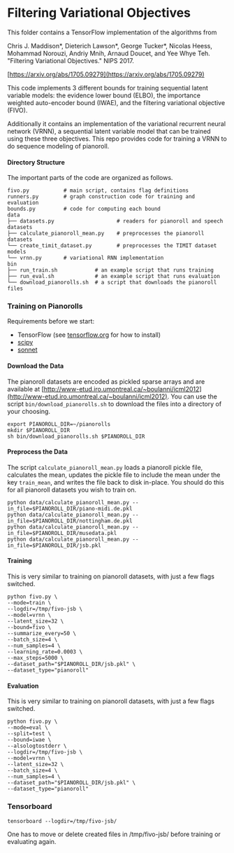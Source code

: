 # Filtering Variational Objectives

This folder contains a TensorFlow implementation of the algorithms from

Chris J. Maddison\*, Dieterich Lawson\*, George Tucker\*, Nicolas Heess, Mohammad Norouzi, Andriy Mnih, Arnaud Doucet, and Yee Whye Teh. "Filtering Variational Objectives." NIPS 2017.

[https://arxiv.org/abs/1705.09279](https://arxiv.org/abs/1705.09279)

This code implements 3 different bounds for training sequential latent variable models: the evidence lower bound (ELBO), the importance weighted auto-encoder bound (IWAE), and the filtering variational objective (FIVO).

Additionally it contains an implementation of the variational recurrent neural network (VRNN), a sequential latent variable model that can be trained using these three objectives. This repo provides code for training a VRNN to do sequence modeling of pianoroll.

#### Directory Structure
The important parts of the code are organized as follows.

```
fivo.py           # main script, contains flag definitions
runners.py        # graph construction code for training and evaluation
bounds.py         # code for computing each bound
data
├── datasets.py                    # readers for pianoroll and speech datasets
├── calculate_pianoroll_mean.py    # preprocesses the pianoroll datasets
└── create_timit_dataset.py        # preprocesses the TIMIT dataset
models
└── vrnn.py       # variational RNN implementation
bin
├── run_train.sh            # an example script that runs training
├── run_eval.sh             # an example script that runs evaluation
└── download_pianorolls.sh  # a script that downloads the pianoroll files
```

### Training on Pianorolls

Requirements before we start:

* TensorFlow (see [tensorflow.org](http://tensorflow.org) for how to install)
* [scipy](https://www.scipy.org/)
* [sonnet](https://github.com/deepmind/sonnet)


#### Download the Data

The pianoroll datasets are encoded as pickled sparse arrays and are available at [http://www-etud.iro.umontreal.ca/~boulanni/icml2012](http://www-etud.iro.umontreal.ca/~boulanni/icml2012). You can use the script `bin/download_pianorolls.sh` to download the files into a directory of your choosing.
```
export PIANOROLL_DIR=~/pianorolls
mkdir $PIANOROLL_DIR
sh bin/download_pianorolls.sh $PIANOROLL_DIR
```

#### Preprocess the Data

The script `calculate_pianoroll_mean.py` loads a pianoroll pickle file, calculates the mean, updates the pickle file to include the mean under the key `train_mean`, and writes the file back to disk in-place. You should do this for all pianoroll datasets you wish to train on.

```
python data/calculate_pianoroll_mean.py --in_file=$PIANOROLL_DIR/piano-midi.de.pkl
python data/calculate_pianoroll_mean.py --in_file=$PIANOROLL_DIR/nottingham.de.pkl
python data/calculate_pianoroll_mean.py --in_file=$PIANOROLL_DIR/musedata.pkl
python data/calculate_pianoroll_mean.py --in_file=$PIANOROLL_DIR/jsb.pkl
```

#### Training 
This is very similar to training on pianoroll datasets, with just a few flags switched.
```
python fivo.py \
--mode=train \
--logdir=/tmp/fivo-jsb \
--model=vrnn \
--latent_size=32 \
--bound=fivo \
--summarize_every=50 \
--batch_size=4 \
--num_samples=4 \
--learning_rate=0.0003 \
--max_steps=5000 \
--dataset_path="$PIANOROLL_DIR/jsb.pkl" \
--dataset_type="pianoroll"
```
#### Evaluation
This is very similar to training on pianoroll datasets, with just a few flags switched.
```
python fivo.py \
--mode=eval \
--split=test \
--bound=iwae \
--alsologtostderr \
--logdir=/tmp/fivo-jsb \
--model=vrnn \
--latent_size=32 \
--batch_size=4 \
--num_samples=4 \
--dataset_path="$PIANOROLL_DIR/jsb.pkl" \
--dataset_type="pianoroll"
```

### Tensorboard
```
tensorboard --logdir=/tmp/fivo-jsb/
```
One has to move or delete created files in /tmp/fivo-jsb/ before training or evaluating again.
